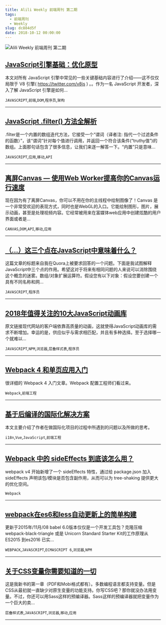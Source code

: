 ```yaml
---
title: Alili Weekly 前端周刊 第二期
tags:
  - 前端周刊
  - Weekly
slug: dc884d5f
date: 2018-10-12 00:00:00
---
```

![Alili Weekly 前端周刊 第二期](https://static.alili.tech/images/github_61.png)
##   [JavaScript引擎基础：优化原型](https://www.zcfy.cc/article/javascript-engine-fundamentals-optimizing-prototypes)  
 
本文对所有 JavaScript 引擎中常见的一些关键基础内容进行了介绍——这不仅仅局限于 V8 引擎( https://twitter.com/v8js ) 。。作为一名 JavaScript 开发者，深入了解 JavaScript 引擎是如何... 

`JAVASCRIPT`,`前端`,`DOM`,`程序员`,`架构` 


---
##   [JavaScript .filter() 方法全解析](https://www.zcfy.cc/article/level-up-your-filter-game)  
 
.filter是一个内置的数组迭代方法，它接受一个“谓词（译者注: 指代一个过滤条件的函数）”，该“谓词”针对每个值进行调用，并返回一个符合该条件(“truthy值”)的数组。上面那句话包含了很多信息，让我们来逐一解答一下。“内置”只是意味... 

`JAVASCRIPT`,`应用`,`移动`,`API` 


---
##   [离屏Canvas — 使用Web Worker提高你的Canvas运行速度](https://www.zcfy.cc/article/offscreencanvas-speed-up-your-canvas-operations-with-a-web-worker)  
 
现在因为有了离屏Canvas，你可以不用在你的主线程中绘制图像了！Canvas 是一个非常受欢迎的表现方式，同时也是WebGL的入口。它能绘制图形，图片，展示动画，甚至是处理视频内容。它经常被用来在富媒体web应用中创建炫酷的用户界面或者是... 

`CANVAS`,`DOM`,`API`,`移动`,`应用` 


---
##   [（...）这三个点在JavaScript中意味着什么？](https://www.zcfy.cc/article/what-do-the-three-dots-mean-in-javascript)  
 
这篇文章的标题来自我在Quora上被要求回答的一个问题。下面是我试图解释JavaScript中三个点的作用。希望这对于将来有相同问题的人来说可以消除围绕这个概念的迷雾。数组/对象扩展运算符。假设您有以下对象：假设您要创建一个具有不同名称和网... 

`JAVASCRIPT`,`程序员` 


---
##   [2018年值得关注的10大JavaScript动画库](https://www.zcfy.cc/article/10-javascript-animation-libraries-to-follow-in-2018)  
 
原文链接现代网站的客户端依靠高质量的动画，这就使得JavaScript动画库的需求不断增加。幸运的是，供应似乎与需求相匹配，并且有多种选择。至于选择哪一个就难以... 

`JAVASCRIPT`,`NPM`,`浏览器`,`层叠样式表`,`程序员` 


---
##   [Webpack 4 和单页应用入门](https://juejin.im/entry/5b63eb8bf265da0f98317441)  
 
很详细的 Webpack 4 入门文章。Webpack 配置工程师们看过来。 

`Webpack`,`前端工程` 


---
##   [基于后编译的国际化解决方案](https://juejin.im/post/5b47148c518825196b01ca3a)  
 
本文主要介绍了作者在做国际化项目的过程中所遇到的问题以及所做的思考。 

`i18n`,`Vue`,`JavaScript`,`前端工程` 


---
##   [Webpack 中的 sideEffects 到底该怎么用？](https://zhuanlan.zhihu.com/p/40052192)  
 
webpack v4 开始新增了一个 sideEffects 特性，通过给 package.json 加入 sideEffects 声明该包/模块是否包含副作用，从而可以为 tree-shaking 提供更大的优化空间。 

`Webpack` 


---
##   [webpack在es6和less自动更新上的简单构建](https://www.zcfy.cc/article/webpack-made-simple-building-es6-less-with-autorefresh)  
 
更新于2015年/11月/08 babel 6.0版本仅仅是一个开发工具包？克隆压缩 webpack-black-triangle 或是 Unicorn Standard Starter Kit的工作原理从ES2015 到es2016 已实... 

`WEBPACK`,`JAVASCRIPT`,`ECMASCRIPT 6`,`浏览器`,`NPM` 


---
##   [关于CSS变量你需要知道的一切](https://www.zcfy.cc/article/everything-you-need-to-know-about-css-variables)  
 
这是我新书的第一章（PDF和Mobi格式都有）。多数编程语言都支持变量。但是CSS从最初就一直缺少对原生变量的功能支持。你写CSS吧？那你就没办法用变量。不过，你还可以用Sass这样的预编译器。Sass这样的预编译器就把变量作为一个巨大的卖... 

`层叠样式表`,`JAVASCRIPT`,`浏览器`,`移动`,`应用` 


---


